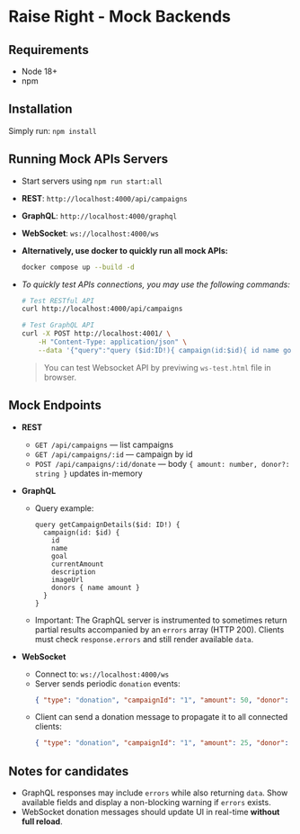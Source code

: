 # Raise Right - Mock Backends

## Requirements
- Node 18+
- npm

## Installation
Simply run: `npm install`

## Running Mock APIs Servers
- Start servers using `npm run start:all`
- **REST**: `http://localhost:4000/api/campaigns`
- **GraphQL**: `http://localhost:4000/graphql`
- **WebSocket**: `ws://localhost:4000/ws`

- **Alternatively, use docker to quickly run all mock APIs:**
    ```bash
    docker compose up --build -d
    ```

- *To quickly test APIs connections, you may use the following commands:*
    ```bash
    # Test RESTful API
    curl http://localhost:4000/api/campaigns

    # Test GraphQL API
    curl -X POST http://localhost:4001/ \
        -H "Content-Type: application/json" \
        --data '{"query":"query ($id:ID!){ campaign(id:$id){ id name goal currentAmount description imageUrl donors{ name amount } } }","variables":{"id":"1"}}'
    ```
    > You can test Websocket API by previwing `ws-test.html` file in browser.

## Mock Endpoints
- **REST**
  - `GET /api/campaigns` — list campaigns
  - `GET /api/campaigns/:id` — campaign by id
  - `POST /api/campaigns/:id/donate` — body `{ amount: number, donor?: string }` updates in-memory

- **GraphQL**
  - Query example:
    ```
    query getCampaignDetails($id: ID!) {
      campaign(id: $id) {
        id
        name
        goal
        currentAmount
        description
        imageUrl
        donors { name amount }
      }
    }
    ```

  - Important: The GraphQL server is instrumented to sometimes return partial results accompanied by an `errors` array (HTTP 200). Clients must check `response.errors` and still render available `data`.

- **WebSocket**
  - Connect to: `ws://localhost:4000/ws`
  - Server sends periodic `donation` events:
    ```json
    { "type": "donation", "campaignId": "1", "amount": 50, "donor": "system", "id": "...", "timestamp": 123456 }
    ```
  - Client can send a donation message to propagate it to all connected clients:
    ```json
    { "type": "donation", "campaignId": "1", "amount": 25, "donor": "Candidate" }
    ```

## Notes for candidates
- GraphQL responses may include `errors` while also returning `data`. Show available fields and display a non-blocking warning if `errors` exists.
- WebSocket donation messages should update UI in real-time **without full reload**.
